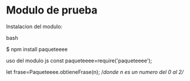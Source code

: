 # Modulo de prueba

Instalacion del modulo:

bash

$ npm install paqueteeee

uso del modulo
js
const paqueteeee=require('paqueteeee');

let frase=Paqueteeee.obtieneFrase(n); /*donde n es un numero del 0 al 2/*